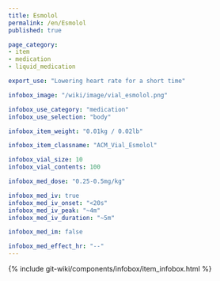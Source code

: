 ```yaml
---
title: Esmolol
permalink: /en/Esmolol
published: true

page_category:
- item
- medication
- liquid_medication

export_use: "Lowering heart rate for a short time"

infobox_image: "/wiki/image/vial_esmolol.png"

infobox_use_category: "medication"
infobox_use_selection: "body"

infobox_item_weight: "0.01kg / 0.02lb"

infobox_item_classname: "ACM_Vial_Esmolol"

infobox_vial_size: 10
infobox_vial_contents: 100

infobox_med_dose: "0.25-0.5mg/kg"

infobox_med_iv: true
infobox_med_iv_onset: "<20s"
infobox_med_iv_peak: "~4m"
infobox_med_iv_duration: "~5m"

infobox_med_im: false

infobox_med_effect_hr: "--"
---
```


{% include git-wiki/components/infobox/item_infobox.html %}
